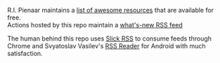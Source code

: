 R.I. Pienaar maintains a [list of awesome resources](https://github.com/ripienaar/free-for-dev) that are available for free.  
Actions hosted by this repo maintain a [what's-new RSS feed](https://botonomi.github.io/awesomesauce/feed.xml)  

The human behind this repo uses [Slick RSS](https://github.com/hecktarzuli/slick-rss) to consume feeds through Chrome and Svyatoslav Vasilev's [RSS Reader](https://play.google.com/store/apps/details?id=com.madsvyat.simplerssreader&hl=en_US) for Android with much satisfaction.
